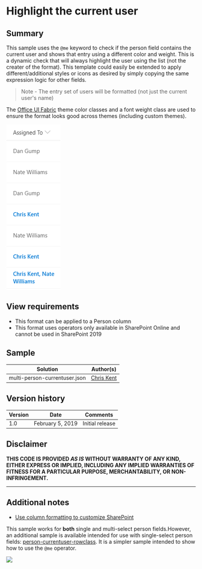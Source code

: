 # Highlight the current user

## Summary
This sample uses the `@me` keyword to check if the person field contains the current user and shows that entry using a different color and weight. This is a dynamic check that will always highlight the user using the list (not the creater of the format). This template could easily be extended to apply different/additional styles or icons as desired by simply copying the same expression logic for other fields.

> Note - The entry set of users will be formatted (not just the current user's name)

The [Office UI Fabric](https://developer.microsoft.com/en-us/fabric) theme color classes and a font weight class are used to ensure the format looks good across themes (including custom themes).

![screenshot of the sample](./assets/screenshot.png)

## View requirements
- This format can be applied to a Person column
- This format uses operators only available in SharePoint Online and cannot be used in SharePoint 2019

## Sample

Solution|Author(s)
--------|---------
multi-person-currentuser.json | [Chris Kent](https://twitter.com/thechriskent)

## Version history

Version|Date|Comments
-------|----|--------
1.0|February 5, 2019|Initial release

## Disclaimer
**THIS CODE IS PROVIDED *AS IS* WITHOUT WARRANTY OF ANY KIND, EITHER EXPRESS OR IMPLIED, INCLUDING ANY IMPLIED WARRANTIES OF FITNESS FOR A PARTICULAR PURPOSE, MERCHANTABILITY, OR NON-INFRINGEMENT.**

---

## Additional notes

- [Use column formatting to customize SharePoint](https://docs.microsoft.com/en-us/sharepoint/dev/declarative-customization/column-formatting#me)

This sample works for **both** single and multi-select person fields.However, an additional sample is available intended for use with single-select person fields: [person-currentuser-rowclass](../person-currentuser). It is a simpler sample intended to show how to use the `@me` operator.


<img src="https://telemetry.sharepointpnp.com/sp-dev-list-formatting/column-samples/multi-person-currentuser" />